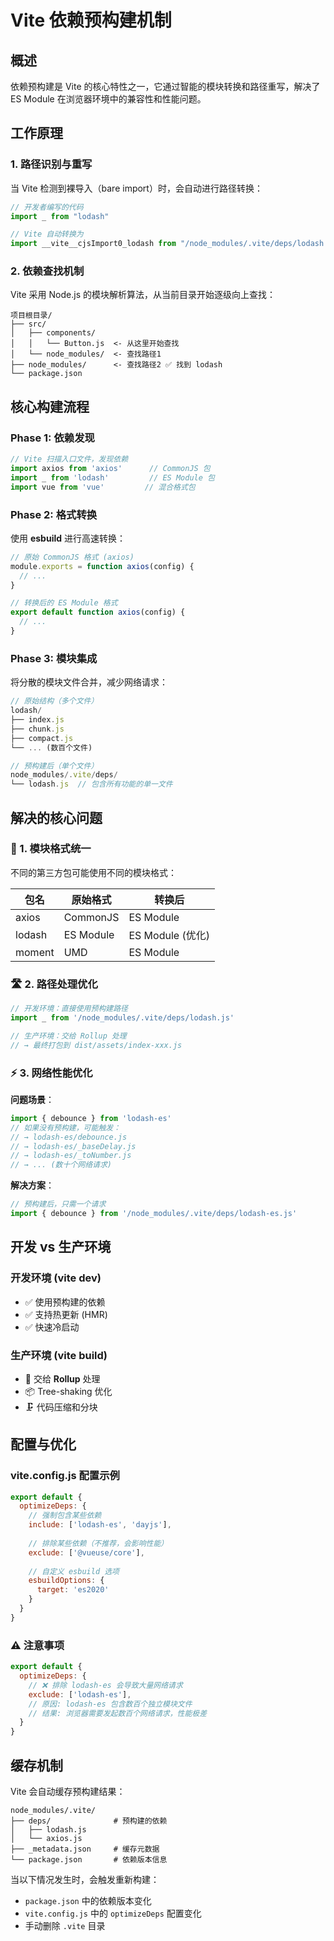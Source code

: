 # Vite 依赖预构建机制

## 概述

依赖预构建是 Vite 的核心特性之一，它通过智能的模块转换和路径重写，解决了 ES Module 在浏览器环境中的兼容性和性能问题。

## 工作原理

### 1. 路径识别与重写

当 Vite 检测到裸导入（bare import）时，会自动进行路径转换：

```javascript
// 开发者编写的代码
import _ from "lodash"

// Vite 自动转换为
import __vite__cjsImport0_lodash from "/node_modules/.vite/deps/lodash.js?v=4d2cde77"
```

### 2. 依赖查找机制

Vite 采用 Node.js 的模块解析算法，从当前目录开始逐级向上查找：

```
项目根目录/
├── src/
│   ├── components/
│   │   └── Button.js  <- 从这里开始查找
│   └── node_modules/  <- 查找路径1
├── node_modules/      <- 查找路径2 ✅ 找到 lodash
└── package.json
```

## 核心构建流程

### Phase 1: 依赖发现
```javascript
// Vite 扫描入口文件，发现依赖
import axios from 'axios'      // CommonJS 包
import _ from 'lodash'         // ES Module 包
import vue from 'vue'         // 混合格式包
```

### Phase 2: 格式转换
使用 **esbuild** 进行高速转换：

```javascript
// 原始 CommonJS 格式 (axios)
module.exports = function axios(config) {
  // ...
}

// 转换后的 ES Module 格式
export default function axios(config) {
  // ...
}
```

### Phase 3: 模块集成
将分散的模块文件合并，减少网络请求：

```javascript
// 原始结构（多个文件）
lodash/
├── index.js
├── chunk.js
├── compact.js
└── ... (数百个文件)

// 预构建后（单个文件）
node_modules/.vite/deps/
└── lodash.js  // 包含所有功能的单一文件
```

## 解决的核心问题

### 🔄 1. 模块格式统一

不同的第三方包可能使用不同的模块格式：

| 包名 | 原始格式 | 转换后 |
|------|----------|--------|
| axios | CommonJS | ES Module |
| lodash | ES Module | ES Module (优化) |
| moment | UMD | ES Module |

### 🛣️ 2. 路径处理优化

```javascript
// 开发环境：直接使用预构建路径
import _ from '/node_modules/.vite/deps/lodash.js'

// 生产环境：交给 Rollup 处理
// → 最终打包到 dist/assets/index-xxx.js
```

### ⚡ 3. 网络性能优化

**问题场景**：
```javascript
import { debounce } from 'lodash-es'
// 如果没有预构建，可能触发：
// → lodash-es/debounce.js
// → lodash-es/_baseDelay.js
// → lodash-es/_toNumber.js
// → ... (数十个网络请求)
```

**解决方案**：
```javascript
// 预构建后，只需一个请求
import { debounce } from '/node_modules/.vite/deps/lodash-es.js'
```

## 开发 vs 生产环境

### 开发环境 (vite dev)
- ✅ 使用预构建的依赖
- ✅ 支持热更新 (HMR)
- ✅ 快速冷启动

### 生产环境 (vite build)
- 🔄 交给 **Rollup** 处理
- 📦 Tree-shaking 优化
- 🗜️ 代码压缩和分块

## 配置与优化

### vite.config.js 配置示例

```javascript
export default {
  optimizeDeps: {
    // 强制包含某些依赖
    include: ['lodash-es', 'dayjs'],
    
    // 排除某些依赖（不推荐，会影响性能）
    exclude: ['@vueuse/core'],
    
    // 自定义 esbuild 选项
    esbuildOptions: {
      target: 'es2020'
    }
  }
}
```

### ⚠️ 注意事项

```javascript
export default {
  optimizeDeps: {
    // ❌ 排除 lodash-es 会导致大量网络请求
    exclude: ['lodash-es'], 
    // 原因: lodash-es 包含数百个独立模块文件
    // 结果: 浏览器需要发起数百个网络请求，性能极差
  }
}
```

## 缓存机制

Vite 会自动缓存预构建结果：

```
node_modules/.vite/
├── deps/              # 预构建的依赖
│   ├── lodash.js
│   └── axios.js
├── _metadata.json     # 缓存元数据
└── package.json       # 依赖版本信息
```

当以下情况发生时，会触发重新构建：
- `package.json` 中的依赖版本变化
- `vite.config.js` 中的 `optimizeDeps` 配置变化
- 手动删除 `.vite` 目录
